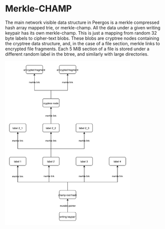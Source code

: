# Merkle-CHAMP

The main network visible data structure in Peergos is a merkle compressed hash array mapped trie, or merkle-champ. All the data under a given writing keypair has its own merkle-champ. This is just a mapping from random 32 byte labels to cipher-text blobs. These blobs are cryptree nodes containing the cryptree data structure, and, in the case of a file section, merkle links to encrypted file fragments. Each 5 MiB section of a file is stored under a different random label in the btree, and similarly with large directories.

<img alt="the network visible merkle-champ" src="img/champ.svg" class="center" style="width: 80%;" />